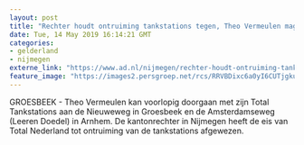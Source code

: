 ```yaml
---
layout: post
title: "Rechter houdt ontruiming tankstations tegen, Theo Vermeulen mag even door"
date: Tue, 14 May 2019 16:14:21 GMT
categories: 
- gelderland 
- nijmegen 
externe_link: "https://www.ad.nl/nijmegen/rechter-houdt-ontruiming-tankstations-tegen-theo-vermeulen-mag-even-door~ae14c985/"
feature_image: "https://images2.persgroep.net/rcs/RRVBDixc6a0yI6CUTjgkuZMHZRw/diocontent/145590951/_fitwidth/400/?appId=21791a8992982cd8da851550a453bd7f&quality=0.7"
---
```


GROESBEEK - Theo Vermeulen kan voorlopig doorgaan met zijn Total Tankstations aan de Nieuweweg in Groesbeek en de Amsterdamseweg (Leeren Doedel) in Arnhem. De kantonrechter in Nijmegen heeft de eis van Total Nederland tot ontruiming van de tankstations afgewezen.
